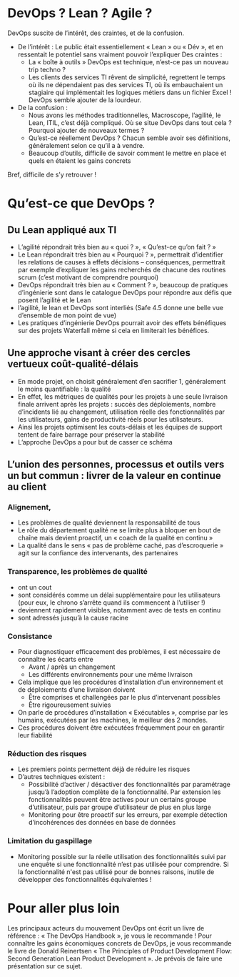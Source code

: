 # DevOps ? Lean ? Agile ?

DevOps suscite de l’intérêt, des craintes, et de la confusion.
- De l’intérêt : Le public était essentiellement « Lean » ou « Dév », et en ressentait le potentiel sans vraiment pouvoir l’expliquer
Des craintes :
    - La « boîte à outils » DevOps est technique, n’est-ce pas un nouveau trip techno ?
    - Les clients des services TI rêvent de simplicité, regrettent le temps où ils ne dépendaient pas des services TI, où ils embauchaient un stagiaire qui implémentait les logiques métiers dans un fichier Excel ! DevOps semble ajouter de la lourdeur.
- De la confusion :
    - Nous avons les méthodes traditionnelles, Macroscope, l’agilité, le Lean, ITIL, c’est déjà compliqué. Où se situe DevOps dans tout cela ? Pourquoi ajouter de nouveaux termes ?
    - Qu’est-ce réellement DevOps ? Chacun semble avoir ses définitions, généralement selon ce qu’il a à vendre.
    - Beaucoup d’outils, difficile de savoir comment le mettre en place et quels en étaient les gains concrets

Bref, difficile de s’y retrouver !

# Qu’est-ce que DevOps ? 

## Du Lean appliqué aux TI
- L’agilité répondrait très bien au « quoi ? », « Qu’est-ce qu’on fait ? »
- Le Lean répondrait très bien au « Pourquoi ? », permettrait d’identifier les relations de causes à effets décisions – conséquences, permettrait par exemple d’expliquer les gains recherchés de chacune des routines scrum (c’est motivant de comprendre pourquoi)
- DevOps répondrait très bien au « Comment ? », beaucoup de pratiques d’ingénierie sont dans le catalogue DevOps pour répondre aux défis que posent l’agilité et le Lean
- l’agilité, le lean et DevOps sont interliés (Safe 4.5 donne une belle vue d’ensemble de mon point de vue)
- Les pratiques d’ingénierie DevOps pourrait avoir des effets bénéfiques sur des projets Waterfall même si cela en limiterait les bénéfices.
## Une approche visant à créer des cercles vertueux coût-qualité-délais
- En mode projet, on choisit généralement d’en sacrifier 1, généralement le moins quantifiable : la qualité
- En effet, les métriques de qualités pour les projets à une seule livraison finale arrivent après les projets : succès des déploiements, nombre d’incidents lié au changement, utilisation réelle des fonctionnalités par les utilisateurs, gains de productivité réels pour les utilisateurs.
- Ainsi les projets optimisent les couts-délais et les équipes de support tentent de faire barrage pour préserver la stabilité
- L’approche DevOps a pour but de casser ce schéma

## L’union des personnes, processus et outils vers un but commun : livrer de la valeur en continue au client 

### Alignement,
-  Les problèmes de qualité deviennent la responsabilité de tous
-  Le rôle du département qualité ne se limite plus à bloquer en bout de chaîne mais devient proactif, un « coach de la qualité en continu »
-  La qualité dans le sens « pas de problème caché, pas d’escroquerie » agit sur la confiance des intervenants, des partenaires

### Transparence, les problèmes de qualité
-  ont un cout 
-  sont considérés comme un délai supplémentaire pour les utilisateurs (pour eux, le chrono s’arrête quand ils commencent à l’utiliser !)
-  deviennent rapidement visibles, notamment avec de tests en continu
-  sont adressés jusqu’à la cause racine

### Consistance
-  Pour diagnostiquer efficacement des problèmes, il est nécessaire de connaître les écarts entre
    - Avant / après un changement
    - Les différents environnements pour une même livraison
-  Cela implique que les procédures d’installation d’un environnement et de déploiements d’une livraison doivent
    - Être comprises et challengées par le plus d’intervenant possibles
    - Être rigoureusement suivies
-  On parle de procédures d’installation « Exécutables », comprise par les humains, exécutées par les machines, le meilleur des 2 mondes.
-  Ces procédures doivent être exécutées fréquemment pour en garantir leur fiabilité

### Réduction des risques 
-  Les premiers points permettent déjà de réduire les risques
-  D’autres techniques existent :
    - Possibilité d’activer / désactiver des fonctionnalités par paramétrage jusqu’à l’adoption complète de la fonctionnalité. Par extension les fonctionnalités peuvent être actives pour un certains groupe d’utilisateur, puis par groupe d’utilisateur de plus en plus large
    - Monitoring pour être proactif sur les erreurs, par exemple détection d’incohérences des données en base de données

### Limitation du gaspillage
- Monitoring possible sur la réelle utilisation des fonctionnalités suivi par une enquête si une fonctionnalité n’est pas utilisée pour comprendre. Si la fonctionnalité n'est pas utilisé pour de bonnes raisons, inutile de développer des fonctionnalités équivalentes !

# Pour aller plus loin

Les principaux acteurs du mouvement DevOps ont écrit un livre de référence : « The DevOps Handbook », je vous le recommande !
Pour connaître les gains économiques concrets de DevOps, je vous recommande le livre de Donald Reinertsen « The Principles of Product Development Flow: Second Generation Lean Product Development ». Je prévois de faire une présentation sur ce sujet.
